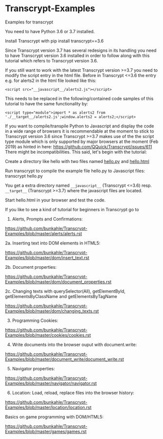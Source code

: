 # Transcrypt-Examples
Examples for transcrypt

You need to have Python 3.6 or 3.7 installed.

Install Transcrypt with pip install transcrypt==3.6

Since Transcrypt version 3.7 has several redesigns in its handling you need to have Transcrypt version 3.6 installed in order to follow along with this tutorial which refers to Transcrypt version 3.6.

If you still want to work with the latest Transcrypt version >=3.7 you need to modify the script entry in the html file. Before in Transcrypt <=3.6 the entry e.g. for alerts2 in the html file looked like this:

    <script src="__javascript__/alerts2.js"></script>

This needs to be replaced in the following/contained code samples of this tutorial to have the same functionality by:

    <script type="module">import * as alerts2 from './__target__/alerts2.js';window.alerts2 = alerts2;</script>
    
If you want to compile/transpile Python to Javascript and display the code in a wide range of browsers it is recommendable at the moment to stick to Transcrypt version 3.6 since Transcrypt >=3.7 makes use of the the script type module which is only supported by major browsers at the moment (Feb 2019) as hinted in here: https://github.com/QQuick/Transcrypt/issues/611  There might be incompatibilities. This said, let's begin with the tutorial:


Create a directory like hello with two files named [hello.py](https://github.com/bunkahle/Transcrypt-Examples/blob/master/hello/hello.py) and [hello.html](https://github.com/bunkahle/Transcrypt-Examples/blob/master/hello/hello.html)

Run transcrypt to compile the example file hello.py to Javascript files:
transcrypt hello.py

You get a extra directory named `__javascript__` (Transcrypt <=3.6) resp. `__target__` (Transcrypt >=3.7) where the javascript files are located.

Start hello.html in your browser and test the code.

If you like to see a kind of tutorial for beginners in Transcrypt go to 

1. Alerts, Prompts and Confirmations:

https://github.com/bunkahle/Transcrypt-Examples/blob/master/alerts/alerts.rst

2a. Inserting text into DOM elements in HTML5:

https://github.com/bunkahle/Transcrypt-Examples/blob/master/dom/insert_text.rst

2b. Document properties:

https://github.com/bunkahle/Transcrypt-Examples/blob/master/dom/document_properties.rst

2c. Changing texts with querySelector(All), getElementById, getElementsByClassName and getElementsByTagName

https://github.com/bunkahle/Transcrypt-Examples/blob/master/dom/changing_texts.rst

3. Programming Cookies:

https://github.com/bunkahle/Transcrypt-Examples/blob/master/cookies/cookies.rst

4. Write documents into the browser ouput with document.write:

https://github.com/bunkahle/Transcrypt-Examples/blob/master/document_write/document_write.rst

5. Navigator properties:

https://github.com/bunkahle/Transcrypt-Examples/blob/master/navigator/navigator.rst

6. Location: Load, reload, replace files into the browser history:

https://github.com/bunkahle/Transcrypt-Examples/blob/master/location/location.rst

Basics on game programming with DOM/HTML5:

https://github.com/bunkahle/Transcrypt-Examples/blob/master/games/games.rst

